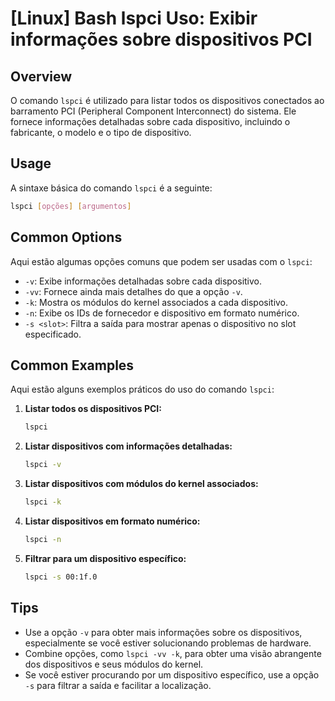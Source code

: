 # [Linux] Bash lspci Uso: Exibir informações sobre dispositivos PCI

## Overview
O comando `lspci` é utilizado para listar todos os dispositivos conectados ao barramento PCI (Peripheral Component Interconnect) do sistema. Ele fornece informações detalhadas sobre cada dispositivo, incluindo o fabricante, o modelo e o tipo de dispositivo.

## Usage
A sintaxe básica do comando `lspci` é a seguinte:

```bash
lspci [opções] [argumentos]
```

## Common Options
Aqui estão algumas opções comuns que podem ser usadas com o `lspci`:

- `-v`: Exibe informações detalhadas sobre cada dispositivo.
- `-vv`: Fornece ainda mais detalhes do que a opção `-v`.
- `-k`: Mostra os módulos do kernel associados a cada dispositivo.
- `-n`: Exibe os IDs de fornecedor e dispositivo em formato numérico.
- `-s <slot>`: Filtra a saída para mostrar apenas o dispositivo no slot especificado.

## Common Examples
Aqui estão alguns exemplos práticos do uso do comando `lspci`:

1. **Listar todos os dispositivos PCI:**
   ```bash
   lspci
   ```

2. **Listar dispositivos com informações detalhadas:**
   ```bash
   lspci -v
   ```

3. **Listar dispositivos com módulos do kernel associados:**
   ```bash
   lspci -k
   ```

4. **Listar dispositivos em formato numérico:**
   ```bash
   lspci -n
   ```

5. **Filtrar para um dispositivo específico:**
   ```bash
   lspci -s 00:1f.0
   ```

## Tips
- Use a opção `-v` para obter mais informações sobre os dispositivos, especialmente se você estiver solucionando problemas de hardware.
- Combine opções, como `lspci -vv -k`, para obter uma visão abrangente dos dispositivos e seus módulos do kernel.
- Se você estiver procurando por um dispositivo específico, use a opção `-s` para filtrar a saída e facilitar a localização.